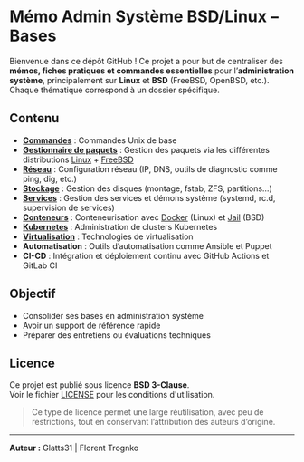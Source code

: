 # Mémo Admin Système BSD/Linux – Bases

Bienvenue dans ce dépôt GitHub !
Ce projet a pour but de centraliser des **mémos, fiches pratiques et commandes essentielles** pour l’**administration système**, principalement sur **Linux** et **BSD** (FreeBSD, OpenBSD, etc.). Chaque thématique correspond à un dossier spécifique.

## Contenu

* **[Commandes](base/commandes_unix.md)** : Commandes Unix de base
* **[Gestionnaire de paquets](package/package_README.md)** : Gestion des paquets via les différentes distributions [Linux](package/linux.md) + [FreeBSD](package/freebsd.md)
* **[Réseau](reseau/commandes.md)** : Configuration réseau (IP, DNS, outils de diagnostic comme ping, dig, etc.)
* **[Stockage](stockage/commandes.md)** : Gestion des disques (montage, fstab, ZFS, partitions…)
* **[Services](service/commandes.md)** : Gestion des services et démons système (systemd, rc.d, supervision de services)
* **[Conteneurs](container/container_README.md)** : Conteneurisation avec [Docker](container/docker.md) (Linux) et [Jail](container/jail.md) (BSD)
* **[Kubernetes](kubernetes/commandes.md)** : Administration de clusters Kubernetes
* **[Virtualisation](virtualisation/informations.md)** : Technologies de virtualisation
* **Automatisation** : Outils d’automatisation comme Ansible et Puppet
* **CI-CD** : Intégration et déploiement continu avec GitHub Actions et GitLab CI

## Objectif

* Consolider ses bases en administration système
* Avoir un support de référence rapide
* Préparer des entretiens ou évaluations techniques

## Licence

Ce projet est publié sous licence **BSD 3-Clause**.  
Voir le fichier [LICENSE](LICENSE) pour les conditions d'utilisation.

> Ce type de licence permet une large réutilisation, avec peu de restrictions, tout en conservant l’attribution des auteurs d’origine.

---

**Auteur :** Glatts31 | Florent Trognko
